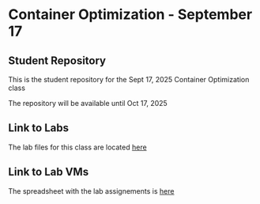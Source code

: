 # Container Optimization - September 17

## Student Repository

This is the student repository for the Sept 17, 2025 Container Optimization class

The repository will be available until Oct 17, 2025

## Link to Labs

The lab files for this class are located [here](https://jruels.github.io/container-optimization/)

## Link to Lab VMs

The spreadsheet with the lab assignements is [here](https://docs.google.com/spreadsheets/d/1rkUGeg_P8Cld1mWv1A50mlR_XVHX4ZaxXkOKcavZT0Y/edit?gid=0#gid=0)




